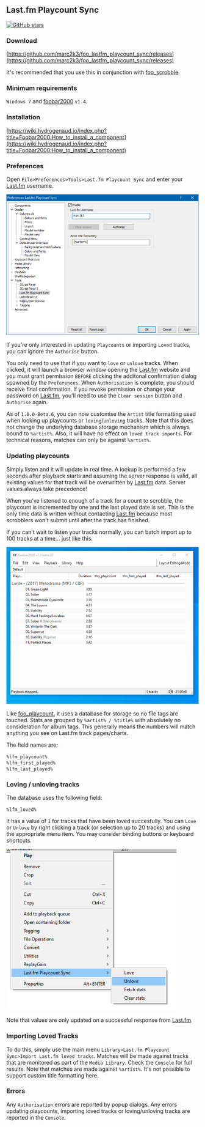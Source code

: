 ## Last.fm Playcount Sync

[![GitHub stars](https://img.shields.io/github/stars/marc2k3/foo_lastfm_playcount_sync?style=social)](https://github.com/marc2k3/foo_lastfm_playcount_sync)

### Download

[https://github.com/marc2k3/foo_lastfm_playcount_sync/releases](https://github.com/marc2k3/foo_lastfm_playcount_sync/releases)

It's recommended that you use this in conjunction with [foo_scrobble](https://github.com/gix/foo_scrobble).

### Minimum requirements

`Windows 7` and [foobar2000](https://foobar2000.org) `v1.4`.

### Installation

[https://wiki.hydrogenaud.io/index.php?title=Foobar2000:How_to_install_a_component](https://wiki.hydrogenaud.io/index.php?title=Foobar2000:How_to_install_a_component)

### Preferences

Open `File>Preferences>Tools>Last.fm Playcount Sync` and enter your [Last.fm](https://last.fm) username.

![preferences](images/lastfm_preferences.png)

If you're only interested in updating `Playcounts` or importing `Loved` tracks, you can ignore the `Authorise` button.

You only need to use that if you want to `love` or `unlove` tracks. When clicked, it will launch a browser window opening the [Last.fm](https://last.fm) website and you must grant permission `BEFORE` clicking the additonal confirmation dialog spawned by the `Preferences`. When `Authorisation` is complete, you should receive final confirmation. If you revoke permission or change your password on [Last.fm](https://last.fm), you'll need to use the `Clear session` button and `Authorise` again.

As of `1.0.0-Beta.6`, you can now customise the `Artist` title formatting used when looking up playcounts or `loving`/`unloving` tracks. Note that this does not change the underlying database storage mechanism which is always bound to `%artist%`. Also, it will have no effect on `loved track imports`. For technical reasons, matches can only be against `%artist%`.

### Updating playcounts

Simply listen and it will update in real time. A lookup is performed a few seconds after playback starts and assuming the server response is valid, all existing values for that track will be overwritten by [Last.fm](https://last.fm) data. Server values always take precedence! 

When you've listened to enough of a track for a count to scrobble, the playcount is incremented by one and the last played date is set. This is the only time data is written without contacting [Last.fm](https://last.fm) because most scrobblers won't submit until after the track has finished.

If you can't wait to listen your tracks normally, you can batch import up to 100 tracks at a time... just like this.

![demo](images/lastfm_demo.gif)

Like [foo_playcount](https://www.foobar2000.org/components/view/foo_playcount), it uses a database for storage so no file tags are touched. Stats are grouped by `%artist% / %title%` with absolutely no consideration for album tags. This generally means the numbers will match anything you see on Last.fm track pages/charts.

The field names are:

```
%lfm_playcount%
%lfm_first_played%
%lfm_last_played%
```

### Loving / unloving tracks

The database uses the following field:

```
%lfm_loved%
```

It has a value of `1` for tracks that have been loved succesfully. You can `Love` or `Unlove` by right clicking a track (or selection up to 20 tracks) and using the appropriate menu item. You may consider binding buttons or keyboard shortcuts.

![context](images/lastfm_context.png)

Note that values are only updated on a successful response from [Last.fm](https://last.fm).

### Importing Loved Tracks

To do this, simply use the main menu `Library>Last.fm Playcount Sync>Import Last.fm loved tracks`. Matches will be made against tracks that are monitored as part of the `Media Library`. Check the `Console` for full results. Note that matches are made against `%artist%`. It's not possible to support custom title formatting here.

### Errors

Any `Authorisation` errors are reported by popup dialogs. Any errors updating playcounts, importing loved tracks or loving/unloving tracks are reported in the `Console`.
